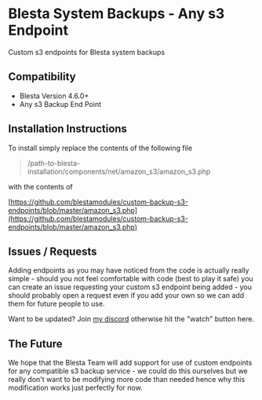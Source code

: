 # Blesta System Backups - Any s3 Endpoint
Custom s3 endpoints for Blesta system backups

## Compatibility
- Blesta Version 4.6.0+
- Any s3 Backup End Point

## Installation Instructions
To install simply replace the contents of the following file 

> /path-to-blesta-installation/components/net/amazon_s3/amazon_s3.php

with the contents of

[https://github.com/blestamodules/custom-backup-s3-endpoints/blob/master/amazon_s3.php](https://github.com/blestamodules/custom-backup-s3-endpoints/blob/master/amazon_s3.php)


## Issues / Requests
Adding endpoints as you may have noticed from the code is actually really simple - should you not feel comfortable with code (best to play it safe) you can create an issue requesting your custom s3 endpoint being added - you should probably open a request even if you add your own so we can add them for future people to use.

Want to be updated? Join [my discord](https://discord.gg/azt7fEB) otherwise hit the "watch" button here.

## The Future
We hope that the Blesta Team will add support for use of custom endpoints for any compatible s3 backup service - we could do this ourselves but we really don't want to be modifying more code than needed hence why this modification works just perfectly for now.


